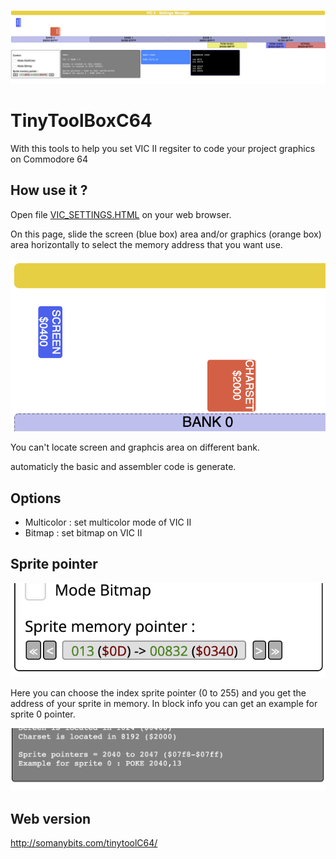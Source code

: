![alt text](https://github.com/beddy70/TinyToolBoxC64/blob/main/tbc64.png?raw=true)

# TinyToolBoxC64

With this tools to help you set VIC II regsiter to code your project graphics on Commodore 64

## How use it ?

Open file [VIC_SETTINGS.HTML](https://github.com/beddy70/TinyToolBoxC64/edit/main/VIC_SETTINGS.HTML) on your web browser.

On this page, slide the screen (blue box) area and/or graphics (orange box) area horizontally to select the memory address that you want use. 

![alt text](https://github.com/beddy70/TinyToolBoxC64/blob/main/boxes.png?raw=true)

You can't locate screen and graphcis area on different bank. 

automaticly the basic and assembler code is generate.

## Options

* Multicolor : set multicolor mode of VIC II
* Bitmap : set bitmap on VIC II

## Sprite pointer

![alt text](https://github.com/beddy70/TinyToolBoxC64/blob/main/controlspr.png?raw=true)

Here you can choose the index sprite pointer (0 to 255) and you get the address of your sprite in memory. 
In block info you can get an example for sprite 0 pointer. 

![alt text](https://github.com/beddy70/TinyToolBoxC64/blob/main/example.png?raw=true)

## Web version

http://somanybits.com/tinytoolC64/
